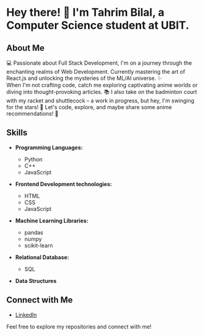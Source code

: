 # Hey there! 👋 I'm Tahrim Bilal, a Computer Science student at UBIT.

## About Me
💻 Passionate about Full Stack Development, I'm on a journey through the enchanting realms of Web Development. Currently mastering the art of React.js and unlocking the mysteries of the ML/AI universe. ✨<br>
When I'm not crafting code, catch me exploring captivating anime worlds or diving into thought-provoking articles. 📚 I also take on the badminton court with my racket and shuttlecock – a work in progress, but hey, I'm swinging for the stars! 🏸 Let's code, explore, and maybe share some anime recommendations! 🌟

## Skills
- **Programming Languages:**
  - Python
  - C++
  - JavaScript

- **Frontend Development technologies:**
  - HTML
  - CSS
  - JavaScript

- **Machine Learning Libraries:**
  - pandas
  - numpy
  - scikit-learn

- **Relational Database:**
  - SQL

- **Data Structures**
  
## Connect with Me
- [LinkedIn](https://www.linkedin.com/in/tarim-bilal-b992422b3)


Feel free to explore my repositories and connect with me!
